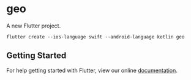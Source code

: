 # geo

A new Flutter project.

    flutter create --ios-language swift --android-language kotlin geo

## Getting Started

For help getting started with Flutter, view our online
[documentation](https://flutter.io/).
